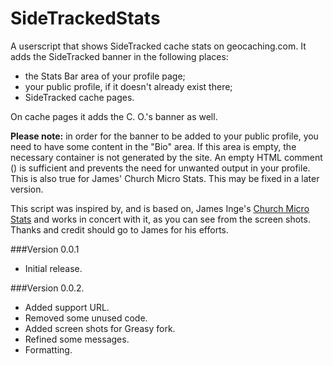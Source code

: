 # SideTrackedStats
A userscript that shows SideTracked cache stats on geocaching.com. It adds the SideTracked banner in the following places:

* the Stats Bar area of your profile page;
* your public profile, if it doesn't already exist there;
* SideTracked cache pages.

On cache pages it adds the C. O.'s banner as well.

__Please note:__ in order for the banner to be added to your public profile, you need to have some content in the "Bio" area. If this area is empty,
the necessary container is not generated by the site. An empty HTML comment (<!-- -->) is sufficient and prevents the need for unwanted output in your
profile. This is also true for James' Church Micro Stats. This may be fixed in a later version.

This script was inspired by, and is based on, James Inge's [Church Micro Stats](https://openuserjs.org/scripts/JRI/Church_Micro_Stats) and works in
concert with it, as you can see from the screen shots. Thanks and credit should go to James for his efforts.

###Version 0.0.1
 * Initial release.

###Version 0.0.2.
 * Added support URL.
 * Removed some unused code.
 * Added screen shots for Greasy fork.
 * Refined some messages.
 * Formatting.